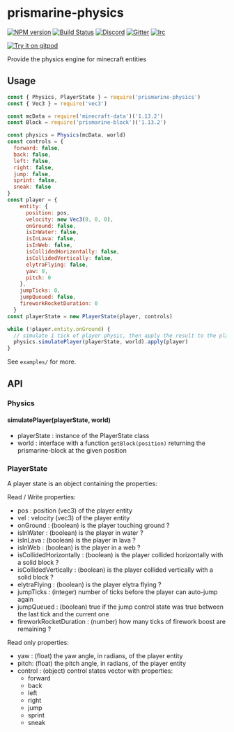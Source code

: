 # prismarine-physics

[![NPM version](https://img.shields.io/npm/v/prismarine-physics.svg)](http://npmjs.com/package/prismarine-physics)
[![Build Status](https://github.com/PrismarineJS/prismarine-physics/workflows/CI/badge.svg)](https://github.com/PrismarineJS/prismarine-physics/actions?query=workflow%3A%22CI%22)
[![Discord](https://img.shields.io/badge/chat-on%20discord-brightgreen.svg)](https://discord.gg/GsEFRM8)
[![Gitter](https://img.shields.io/badge/chat-on%20gitter-brightgreen.svg)](https://gitter.im/PrismarineJS/general)
[![Irc](https://img.shields.io/badge/chat-on%20irc-brightgreen.svg)](https://irc.gitter.im/)

[![Try it on gitpod](https://img.shields.io/badge/try-on%20gitpod-brightgreen.svg)](https://gitpod.io/#https://github.com/PrismarineJS/prismarine-physics)

Provide the physics engine for minecraft entities

## Usage

```js
const { Physics, PlayerState } = require('prismarine-physics')
const { Vec3 } = require('vec3')

const mcData = require('minecraft-data')('1.13.2')
const Block = require('prismarine-block')('1.13.2')

const physics = Physics(mcData, world)
const controls = {
  forward: false,
  back: false,
  left: false,
  right: false,
  jump: false,
  sprint: false,
  sneak: false
}
const player = {
    entity: {
      position: pos,
      velocity: new Vec3(0, 0, 0),
      onGround: false,
      isInWater: false,
      isInLava: false,
      isInWeb: false,
      isCollidedHorizontally: false,
      isCollidedVertically: false,
      elytraFlying: false,
      yaw: 0,
      pitch: 0
    },
    jumpTicks: 0,
    jumpQueued: false,
    fireworkRocketDuration: 0
  }
const playerState = new PlayerState(player, controls)

while (!player.entity.onGround) {
  // simulate 1 tick of player physic, then apply the result to the player
  physics.simulatePlayer(playerState, world).apply(player)
}
```

See `examples/` for more.


## API

### Physics

#### simulatePlayer(playerState, world)
- playerState : instance of the PlayerState class
- world : interface with a function `getBlock(position)` returning the prismarine-block at the given position

### PlayerState

A player state is an object containing the properties:

Read / Write properties:
- pos : position (vec3) of the player entity
- vel : velocity (vec3) of the player entity
- onGround : (boolean) is the player touching ground ?
- isInWater : (boolean) is the player in water ?
- isInLava : (boolean) is the player in lava ?
- isInWeb : (boolean) is the player in a web ?
- isCollidedHorizontally : (boolean) is the player collided horizontally with a solid block ?
- isCollidedVertically : (boolean) is the player collided vertically with a solid block ?
- elytraFlying : (boolean) is the player elytra flying ?
- jumpTicks : (integer) number of ticks before the player can auto-jump again
- jumpQueued : (boolean) true if the jump control state was true between the last tick and the current one
- fireworkRocketDuration : (number) how many ticks of firework boost are remaining ?

Read only properties:
- yaw : (float) the yaw angle, in radians, of the player entity
- pitch: (float) the pitch angle, in radians, of the player entity
- control : (object) control states vector with properties:
  - forward
  - back
  - left
  - right
  - jump
  - sprint
  - sneak